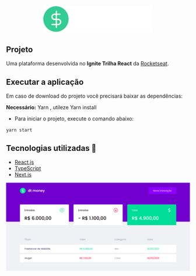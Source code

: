 <h1 align='center'><img width="300" src="./src/assets/logo.svg" alt="Logo" /></h1> 

## Projeto

Uma plataforma desenvolvida no **Ignite Trilha React** da [Rocketseat](https://www.rocketseat.com.br).


## Executar a aplicação

Em caso de download do projeto você precisará baixar as dependências:  

**Necessário:** Yarn , utileze Yarn install

<ul>
 <li>Para iniciar o projeto, execute o comando abaixo:</li>
</ul>

```
yarn start 
```

## Tecnologias utilizadas 🚀

<ul>
    <li><a href="https://reactjs.org/" target="_blank">React.js</a></li>
    <li><a href="https://www.typescriptlang.org/" target="_blank">TypeScript</a></li>  
    <li><a href="https://nextjs.org/" target="_blank">Next.js</a></li>
</ul>

<img src="./src/assets/dashboard.png" alt="Logo" />
